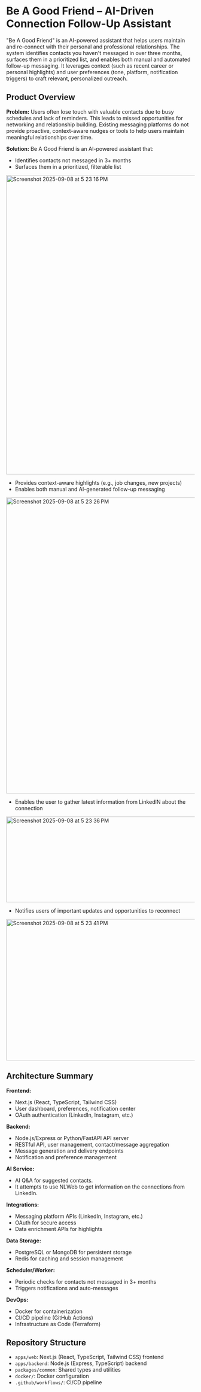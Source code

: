 
# Be A Good Friend – AI-Driven Connection Follow-Up Assistant

"Be A Good Friend" is an AI-powered assistant that helps users maintain and re-connect with their personal and professional relationships. The system identifies contacts you haven't messaged in over three months, surfaces them in a prioritized list, and enables both manual and automated follow-up messaging. It leverages context (such as recent career or personal highlights) and user preferences (tone, platform, notification triggers) to craft relevant, personalized outreach.

## Product Overview

**Problem:**
Users often lose touch with valuable contacts due to busy schedules and lack of reminders. This leads to missed opportunities for networking and relationship building. Existing messaging platforms do not provide proactive, context-aware nudges or tools to help users maintain meaningful relationships over time.

**Solution:**
Be A Good Friend is an AI-powered assistant that:
- Identifies contacts not messaged in 3+ months
- Surfaces them in a prioritized, filterable list

<img width="766" height="800" alt="Screenshot 2025-09-08 at 5 23 16 PM" src="https://github.com/user-attachments/assets/462eb167-5c64-4aac-8d01-11d5d30342b9" />

- Provides context-aware highlights (e.g., job changes, new projects)
- Enables both manual and AI-generated follow-up messaging
<img width="718" height="791" alt="Screenshot 2025-09-08 at 5 23 26 PM" src="https://github.com/user-attachments/assets/5522c703-4be2-49dc-bd73-d12a077d763d" />

- Enables the user to gather latest information from LinkedIN about the connection
<img width="687" height="229" alt="Screenshot 2025-09-08 at 5 23 36 PM" src="https://github.com/user-attachments/assets/e87b3e00-a76d-404e-a938-21a498785565" />

- Notifies users of important updates and opportunities to reconnect
<img width="729" height="378" alt="Screenshot 2025-09-08 at 5 23 41 PM" src="https://github.com/user-attachments/assets/b3e120f2-b40d-4128-bc21-255af4695a8f" />

## Architecture Summary

**Frontend:**
- Next.js (React, TypeScript, Tailwind CSS)
- User dashboard, preferences, notification center
- OAuth authentication (LinkedIn, Instagram, etc.)

**Backend:**
- Node.js/Express or Python/FastAPI API server
- RESTful API, user management, contact/message aggregation
- Message generation and delivery endpoints
- Notification and preference management

**AI Service:**
- AI Q&A for suggested contacts.
- It attempts to use NLWeb to get information on the connections from LinkedIn.

**Integrations:**
- Messaging platform APIs (LinkedIn, Instagram, etc.)
- OAuth for secure access
- Data enrichment APIs for highlights

**Data Storage:**
- PostgreSQL or MongoDB for persistent storage
- Redis for caching and session management

**Scheduler/Worker:**
- Periodic checks for contacts not messaged in 3+ months
- Triggers notifications and auto-messages

**DevOps:**
- Docker for containerization
- CI/CD pipeline (GitHub Actions)
- Infrastructure as Code (Terraform)

## Repository Structure
- `apps/web`: Next.js (React, TypeScript, Tailwind CSS) frontend
- `apps/backend`: Node.js (Express, TypeScript) backend
- `packages/common`: Shared types and utilities
- `docker/`: Docker configuration
- `.github/workflows/`: CI/CD pipeline
